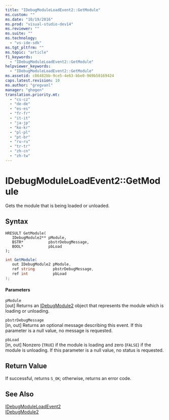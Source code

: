 ```yaml
---
title: "IDebugModuleLoadEvent2::GetModule"
ms.custom: ""
ms.date: "10/19/2016"
ms.prod: "visual-studio-dev14"
ms.reviewer: ""
ms.suite: ""
ms.technology: 
  - "vs-ide-sdk"
ms.tgt_pltfrm: ""
ms.topic: "article"
f1_keywords: 
  - "IDebugModuleLoadEvent2::GetModule"
helpviewer_keywords: 
  - "IDebugModuleLoadEvent2::GetModule"
ms.assetid: c86482bb-9ce5-4e63-bbe0-969b50169424
caps.latest.revision: 10
ms.author: "gregvanl"
manager: "ghogen"
translation.priority.mt: 
  - "cs-cz"
  - "de-de"
  - "es-es"
  - "fr-fr"
  - "it-it"
  - "ja-jp"
  - "ko-kr"
  - "pl-pl"
  - "pt-br"
  - "ru-ru"
  - "tr-tr"
  - "zh-cn"
  - "zh-tw"
---
```

# IDebugModuleLoadEvent2::GetModule
Gets the module that is being loaded or unloaded.  
  
## Syntax  
  
```cpp#  
HRESULT GetModule(   
   IDebugModule2** pModule,  
   BSTR*           pbstrDebugMessage,  
   BOOL*           pbLoad  
);  
```  
  
```c#  
int GetModule(   
   out IDebugModule2 pModule,  
   ref string        pbstrDebugMessage,  
   ref int           pbLoad  
);  
```  
  
#### Parameters  
 `pModule`  
 [out] Returns an [IDebugModule2](../extensibility-debugger-reference/idebugmodule2.md) object that represents the module which is loading or unloading.  
  
 `pbstrDebugMessage`  
 [in, out] Returns an optional message describing this event. If this parameter is a null value, no message is requested.  
  
 `pbLoad`  
 [in, out] Nonzero (`TRUE`) if the module is loading and zero (`FALSE`) if the module is unloading. If this parameter is a null value, no status is requested.  
  
## Return Value  
 If successful, returns `S_OK`; otherwise, returns an error code.  
  
## See Also  
 [IDebugModuleLoadEvent2](../extensibility-debugger-reference/idebugmoduleloadevent2.md)   
 [IDebugModule2](../extensibility-debugger-reference/idebugmodule2.md)
